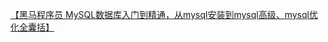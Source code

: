 [【黑马程序员 MySQL数据库入门到精通，从mysql安装到mysql高级、mysql优化全囊括】](https://www.bilibili.com/video/BV1Kr4y1i7ru/?spm_id_from=333.999.0.0)